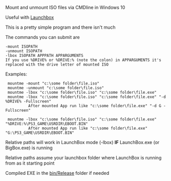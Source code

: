 Mount and unmount ISO files via CMDline in Windows 10

Useful with [Launchbox](https://www.launchbox-app.com/)

This is a pretty simple program and there isn't much

The commands you can submit are
```
-mount ISOPATH
-unmount ISOPATH
-lbox ISOPATH APPPATH APPARGUMENTS
If you use %DRIVE% or %DRIVE:% (note the colon) in APPARGUMENTS it's replaced with the drive letter of mounted ISO
```

 Examples:
```
 mountme -mount "c:\some folder\file.iso"
 mountme -unmount "c:\some folder\file.iso"
 mountme -lbox "c:\some folder\file.iso" "c:\some folder\file.exe"
 mountme -lbox "c:\some folder\file.iso" "c:\some folder\file.exe" "-d %DRIVE% -Fullscreen"
          After mounted App run like "c:\some folder\file.exe" "-d G -Fullscreen"
 
 mountme -lbox "c:\some folder\file.iso" "c:\some folder\file.exe" "%DRIVE:%\PS3_GAME\USRDIR\EBOOT.BIN"
          After mounted App run like "c:\some folder\file.exe" "G:\PS3_GAME\USRDIR\EBOOT.BIN"
```

Relative paths will work in LaunchBox mode (-lbox) **IF** LaunchBox.exe (or BigBox.exe) is running

Relative paths assume your launchbox folder where LaunchBox is running from as it starting point

Compiled EXE in the [bin/Release](https://github.com/go2tom42/C-Sharp/tree/master/MountMe/bin/Release) folder if needed